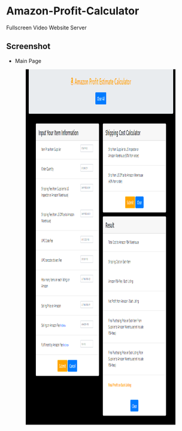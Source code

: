 # Amazon-Profit-Calculator

Fullscreen Video Website Server

## Screenshot
* Main Page
<p align="center">
  <img width="400" height="950" src="./assets/images/mainPage.PNG">
</p>